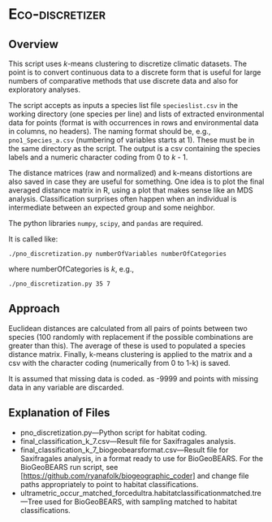 <span style="font-variant:small-caps;">Eco-discretizer</span>
=========

Overview
---------
This script uses *k*-means clustering to discretize climatic datasets. The point is to convert continuous data to a discrete form that is useful for large numbers of comparative methods that use discrete data and also for exploratory analyses.

The script accepts as inputs a species list file `specieslist.csv` in the working directory (one species per line) and lists of extracted environmental data for points (format is with occurrences in rows and environmental data in columns, no headers). The naming format should be, e.g., `pno1_Species_a.csv` (numbering of variables starts at 1). These must be in the same directory as the script. The output is a csv containing the species labels and a numeric character coding from 0 to *k* - 1. 

The distance matrices (raw and normalized) and k-means distortions are also saved in case they are useful for something. One idea is to plot the final averaged distance matrix in R, using a plot that makes sense like an MDS analysis. Classification surprises often happen when an individual is intermediate between an expected group and some neighbor.

The python libraries `numpy`, `scipy`, and `pandas` are required.

It is called like: 

```
./pno_discretization.py numberOfVariables numberOfCategories
```

where numberOfCategories is *k*, e.g.,

```
./pno_discretization.py 35 7
```


Approach
---------
Euclidean distances are calculated from all pairs of points between two species (100 randomly with replacement if the possible combinations are greater than this). The average of these is used to populated a species distance matrix. Finally, k-means clustering is applied to the matrix and a csv with the character coding (numerically from 0 to 1-k) is saved.

It is assumed that missing data is coded. as -9999 and points with missing data in any variable are discarded.

Explanation of Files
---------
* pno_discretization.py&mdash;Python script for habitat coding.
* final_classification_k_7.csv&mdash;Result file for Saxifragales analysis.
* final_classification_k_7_biogeobearsformat.csv&mdash;Result file for Saxifragales analysis, in a format ready to use for BioGeoBEARS. For the BioGeoBEARS run script, see [https://github.com/ryanafolk/biogeographic_coder] and change file paths appropriately to point to habitat classifications.
* ultrametric_occur_matched_forcedultra.habitatclassificationmatched.tre&mdash;Tree used for BioGeoBEARS, with sampling matched to habitat classifications.
